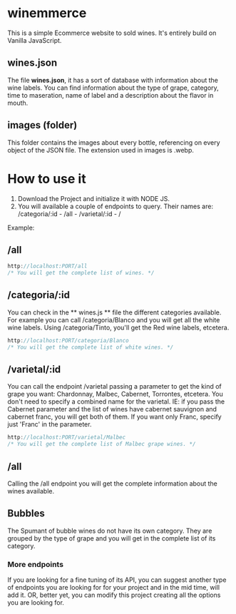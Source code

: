# winemmerce

This is a simple Ecommerce website to sold wines. It's entirely build on Vanilla JavaScript.

## wines.json
The file **wines.json**, it has a sort of database with information about the wine labels. You can find information about the type of grape, category, time to maseration, name of label and a description about the flavor in mouth.

## images (folder)
This folder contains the images about every bottle, referencing on every object of the JSON file. The extension used in images is .webp.

# How to use it
1. Download the Project and initialize it with NODE JS.
2. You will available a couple of endpoints to query. Their names are: /categoria/:id - /all - /varietal/:id - /

Example:

## /all
```js
http://localhost:PORT/all 
/* You will get the complete list of wines. */
```

## /categoria/:id
You can check in the ** wines.js ** file the different categories available. For example you can call /categoria/Blanco and you will get all the white wine labels. Using /categoria/Tinto, you'll get the Red wine labels, etcetera.
```js
http://localhost:PORT/categoria/Blanco
/* You will get the complete list of white wines. */
```

## /varietal/:id
You can call the endpoint /varietal passing a parameter to get the kind of grape you want: Chardonnay, Malbec, Cabernet, Torrontes, etcetera.
You don't need to specify a combined name for the varietal. IE: if you pass the Cabernet parameter and the list of wines have cabernet sauvignon and cabernet franc, you will get both of them. If you want only Franc, specify just 'Franc' in the parameter.
```js
http://localhost:PORT/varietal/Malbec 
/* You will get the complete list of Malbec grape wines. */
```


## /all
Calling the /all endpoint you will get the complete information about the wines available.

## Bubbles
The Spumant of bubble wines do not have its own category. They are grouped by the type of grape and you will get in the complete list of its category.

### More endpoints

If you are looking for a fine tuning of its API, you can suggest another type of endpoints you are looking for for your project and in the mid time, will add it. OR, better yet, you can modify this project creating all the options you are looking for.
